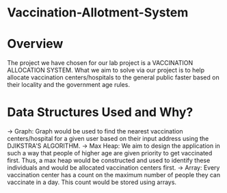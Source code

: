 # Vaccination-Allotment-System

# Overview
The project we have chosen for our lab project is a VACCINATION ALLOCATION SYSTEM. What we aim to solve via our project is to help allocate vaccination
centers/hospitals to the general public faster based on their locality and the government age rules.

# Data Structures Used and Why?
-> Graph: Graph would be used to find the nearest vaccination centers/hospital for a given user based on their input address using the DJIKSTRA'S ALGORITHM.
-> Max Heap: We aim to design the application in such a way that people of higher age are given priority to get vaccinated first. Thus, a max heap would be constructed and used to identify these individuals and would be allocated vaccination centers first.
-> Array: Every vaccination center has a count on the maximum number of people they can vaccinate in a day. This count would be stored using arrays.

